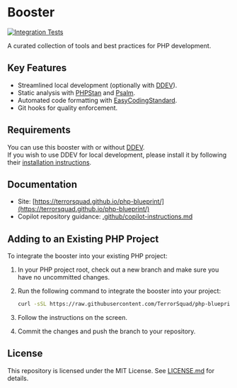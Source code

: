 # Booster

[![Integration Tests](https://github.com/TerrorSquad/php-blueprint/actions/workflows/integration-tests.yml/badge.svg)](https://github.com/TerrorSquad/php-blueprint/actions/workflows/integration-tests.yml)

A curated collection of tools and best practices for PHP development.

## Key Features
- Streamlined local development (optionally with [DDEV](https://ddev.com/)).
- Static analysis with [PHPStan](https://phpstan.org/) and [Psalm](https://psalm.dev/).
- Automated code formatting with [EasyCodingStandard](https://github.com/symplify/easy-coding-standard).
- Git hooks for quality enforcement.

## Requirements

You can use this booster with or without [DDEV](https://ddev.com/).  
If you wish to use DDEV for local development, please install it by following their [installation instructions](https://ddev.com/).

## Documentation

- Site: [https://terrorsquad.github.io/php-blueprint/](https://terrorsquad.github.io/php-blueprint/)
- Copilot repository guidance: [.github/copilot-instructions.md](./.github/copilot-instructions.md)

## Adding to an Existing PHP Project

To integrate the booster into your existing PHP project:

1. In your PHP project root, check out a new branch and make sure you have no uncommitted changes.

2. Run the following command to integrate the booster into your project:

    ```bash
    curl -sSL https://raw.githubusercontent.com/TerrorSquad/php-blueprint/main/booster/integrate_booster.sh | bash
    ```

3. Follow the instructions on the screen.

4. Commit the changes and push the branch to your repository.

## License
This repository is licensed under the MIT License. See [LICENSE.md](LICENSE.md) for details.

